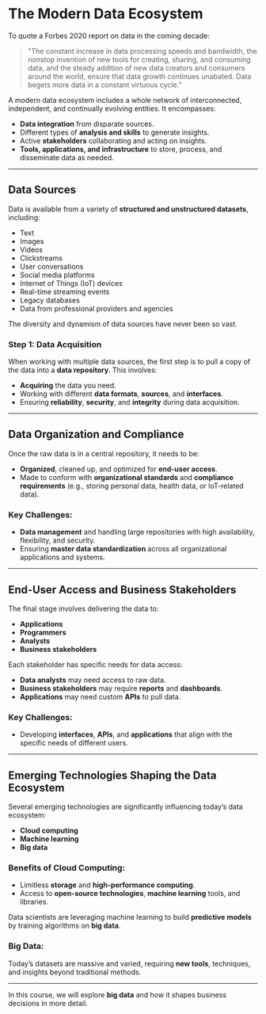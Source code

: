 # The Modern Data Ecosystem

To quote a Forbes 2020 report on data in the coming decade:

> "The constant increase in data processing speeds and bandwidth, the nonstop invention of new tools for creating, sharing, and consuming data, and the steady addition of new data creators and consumers around the world, ensure that data growth continues unabated. Data begets more data in a constant virtuous cycle."

A modern data ecosystem includes a whole network of interconnected, independent, and continually evolving entities. It encompasses:

- **Data integration** from disparate sources.
- Different types of **analysis and skills** to generate insights.
- Active **stakeholders** collaborating and acting on insights.
- **Tools, applications, and infrastructure** to store, process, and disseminate data as needed.

---

## Data Sources
Data is available from a variety of **structured and unstructured datasets**, including:

- Text
- Images
- Videos
- Clickstreams
- User conversations
- Social media platforms
- Internet of Things (IoT) devices
- Real-time streaming events
- Legacy databases
- Data from professional providers and agencies

The diversity and dynamism of data sources have never been so vast.

### Step 1: Data Acquisition
When working with multiple data sources, the first step is to pull a copy of the data into a **data repository**. This involves:

- **Acquiring** the data you need.
- Working with different **data formats**, **sources**, and **interfaces**.
- Ensuring **reliability**, **security**, and **integrity** during data acquisition.

---

## Data Organization and Compliance
Once the raw data is in a central repository, it needs to be:

- **Organized**, cleaned up, and optimized for **end-user access**.
- Made to conform with **organizational standards** and **compliance requirements** (e.g., storing personal data, health data, or IoT-related data).

### Key Challenges:
- **Data management** and handling large repositories with high availability, flexibility, and security.
- Ensuring **master data standardization** across all organizational applications and systems.

---

## End-User Access and Business Stakeholders
The final stage involves delivering the data to:

- **Applications**
- **Programmers**
- **Analysts**
- **Business stakeholders**

Each stakeholder has specific needs for data access:

- **Data analysts** may need access to raw data.
- **Business stakeholders** may require **reports** and **dashboards**.
- **Applications** may need custom **APIs** to pull data.

### Key Challenges:
- Developing **interfaces**, **APIs**, and **applications** that align with the specific needs of different users.

---

## Emerging Technologies Shaping the Data Ecosystem
Several emerging technologies are significantly influencing today’s data ecosystem:

- **Cloud computing**
- **Machine learning**
- **Big data**

### Benefits of Cloud Computing:
- Limitless **storage** and **high-performance computing**.
- Access to **open-source technologies**, **machine learning** tools, and libraries.

Data scientists are leveraging machine learning to build **predictive models** by training algorithms on **big data**.

### Big Data:
Today’s datasets are massive and varied, requiring **new tools**, techniques, and insights beyond traditional methods.

---

In this course, we will explore **big data** and how it shapes business decisions in more detail.
